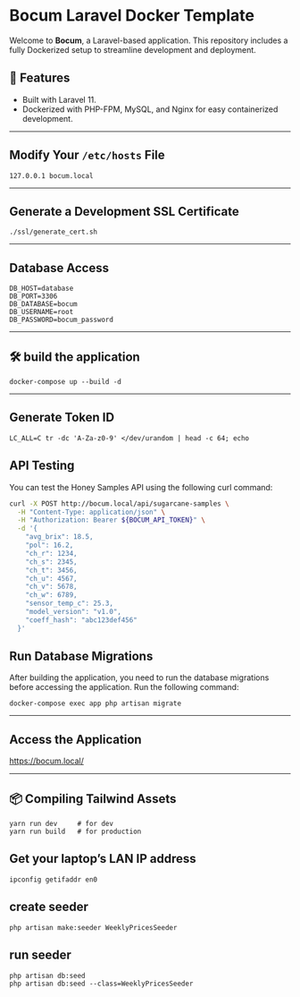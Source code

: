 # Bocum Laravel Docker Template

Welcome to **Bocum**, a Laravel-based application. This repository includes a fully Dockerized setup to streamline development and deployment.

## 🚀 Features

- Built with Laravel 11.
- Dockerized with PHP-FPM, MySQL, and Nginx for easy containerized development.

---

## Modify Your `/etc/hosts` File

```
127.0.0.1 bocum.local
```

---

## Generate a Development SSL Certificate

```
./ssl/generate_cert.sh
```

---

## Database Access

```
DB_HOST=database
DB_PORT=3306
DB_DATABASE=bocum
DB_USERNAME=root
DB_PASSWORD=bocum_password
```

---

## 🛠️ build the application

```
docker-compose up --build -d
```

---

## Generate Token ID

```
LC_ALL=C tr -dc 'A-Za-z0-9' </dev/urandom | head -c 64; echo
```

## API Testing

You can test the Honey Samples API using the following curl command:

```bash
curl -X POST http://bocum.local/api/sugarcane-samples \
  -H "Content-Type: application/json" \
  -H "Authorization: Bearer ${BOCUM_API_TOKEN}" \
  -d '{
    "avg_brix": 18.5,
    "pol": 16.2,
    "ch_r": 1234,
    "ch_s": 2345,
    "ch_t": 3456,
    "ch_u": 4567,
    "ch_v": 5678,
    "ch_w": 6789,
    "sensor_temp_c": 25.3,
    "model_version": "v1.0",
    "coeff_hash": "abc123def456"
  }'
```

## Run Database Migrations

After building the application, you need to run the database migrations before accessing the application. Run the following command:

```
docker-compose exec app php artisan migrate
```

---

## Access the Application

https://bocum.local/

---

## 📦 Compiling Tailwind Assets

```
yarn run dev     # for dev
yarn run build   # for production
```

## Get your laptop’s LAN IP address

```
ipconfig getifaddr en0
```

## create seeder
```
php artisan make:seeder WeeklyPricesSeeder
```

## run seeder
```
php artisan db:seed
php artisan db:seed --class=WeeklyPricesSeeder
```
